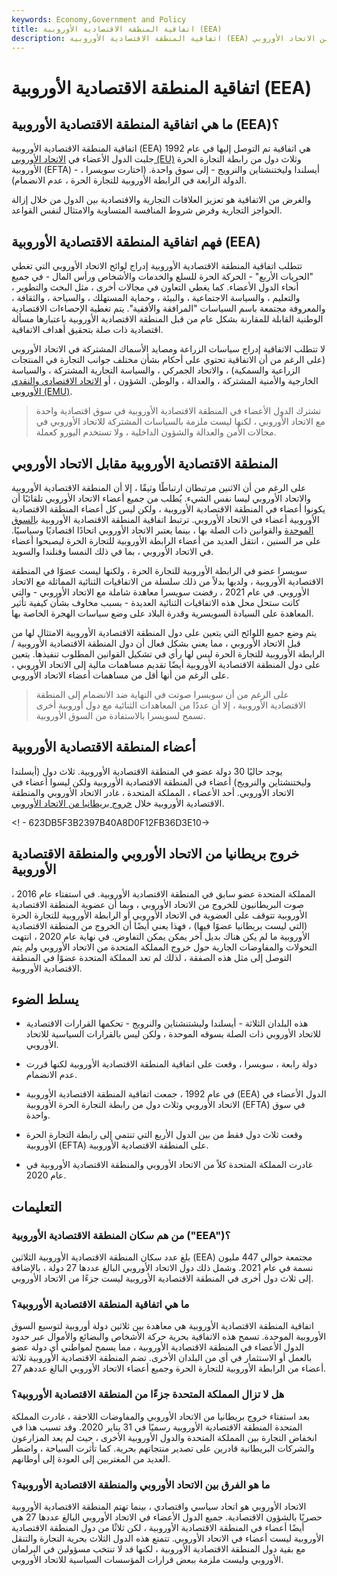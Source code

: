 ```yaml
---
keywords: Economy,Government and Policy
title: اتفاقية المنطقة الاقتصادية الأوروبية (EEA)
description: اتفاقية المنطقة الاقتصادية الأوروبية (EEA) هي اتفاقية تم التوصل إليها في عام 1992 والتي جمعت بين الاتحاد الأوروبي.
---
```


# اتفاقية المنطقة الاقتصادية الأوروبية (EEA)
## ما هي اتفاقية المنطقة الاقتصادية الأوروبية (EEA)؟

اتفاقية المنطقة الاقتصادية الأوروبية (EEA) هي اتفاقية تم التوصل إليها في عام 1992 جلبت الدول الأعضاء في [الاتحاد الأوروبي (EU)](/europeanunion) وثلاث دول من رابطة التجارة الحرة الأوروبية (EFTA) - أيسلندا وليختنشتاين والنرويج - إلى سوق واحدة. (اختارت سويسرا ، الدولة الرابعة في الرابطة الأوروبية للتجارة الحرة ، عدم الانضمام).

والغرض من الاتفاقية هو تعزيز العلاقات التجارية والاقتصادية بين الدول من خلال إزالة الحواجز التجارية وفرض شروط المنافسة المتساوية والامتثال لنفس القواعد.

## فهم اتفاقية المنطقة الاقتصادية الأوروبية (EEA)

تتطلب اتفاقية المنطقة الاقتصادية الأوروبية إدراج لوائح الاتحاد الأوروبي التي تغطي "الحريات الأربع" - الحركة الحرة للسلع والخدمات والأشخاص ورأس المال - في جميع أنحاء الدول الأعضاء. كما يغطي التعاون في مجالات أخرى ، مثل البحث والتطوير ، والتعليم ، والسياسة الاجتماعية ، والبيئة ، وحماية المستهلك ، والسياحة ، والثقافة ، والمعروفة مجتمعة باسم السياسات "المرافقة والأفقية". يتم تغطية الإحصاءات الاقتصادية الوطنية القابلة للمقارنة بشكل عام من قبل المنطقة الاقتصادية الأوروبية باعتبارها مسألة اقتصادية ذات صلة بتحقيق أهداف الاتفاقية.

لا تتطلب الاتفاقية إدراج سياسات الزراعة ومصايد الأسماك المشتركة في الاتحاد الأوروبي (على الرغم من أن الاتفاقية تحتوي على أحكام بشأن مختلف جوانب التجارة في المنتجات الزراعية والسمكية) ، والاتحاد الجمركي ، والسياسة التجارية المشتركة ، والسياسة الخارجية والأمنية المشتركة ، والعدالة ، والوطن. الشؤون ، أو [الاتحاد الاقتصادي والنقدي الأوروبي (EMU)](/emu).

> تشترك الدول الأعضاء في المنطقة الاقتصادية الأوروبية في سوق اقتصادية واحدة مع الاتحاد الأوروبي ، لكنها ليست ملزمة بالسياسات المشتركة للاتحاد الأوروبي في مجالات الأمن والعدالة والشؤون الداخلية ، ولا تستخدم اليورو كعملة.

>

## المنطقة الاقتصادية الأوروبية مقابل الاتحاد الأوروبي

على الرغم من أن الاثنين مرتبطان ارتباطًا وثيقًا ، إلا أن المنطقة الاقتصادية الأوروبية والاتحاد الأوروبي ليسا نفس الشيء. يُطلب من جميع أعضاء الاتحاد الأوروبي تلقائيًا أن يكونوا أعضاء في المنطقة الاقتصادية الأوروبية ، ولكن ليس كل أعضاء المنطقة الاقتصادية الأوروبية أعضاء في الاتحاد الأوروبي. ترتبط اتفاقية المنطقة الاقتصادية الأوروبية [بالسوق الموحدة](/single-market) والقوانين ذات الصلة بها ، بينما يعتبر الاتحاد الأوروبي اتحادًا اقتصاديًا وسياسيًا. على مر السنين ، انتقل العديد من أعضاء الرابطة الأوروبية للتجارة الحرة ليصبحوا أعضاء في الاتحاد الأوروبي ، بما في ذلك النمسا وفنلندا والسويد.

سويسرا عضو في الرابطة الأوروبية للتجارة الحرة ، ولكنها ليست عضوًا في المنطقة الاقتصادية الأوروبية ، ولديها بدلاً من ذلك سلسلة من الاتفاقيات الثنائية المماثلة مع الاتحاد الأوروبي. في عام 2021 ، رفضت سويسرا معاهدة شاملة مع الاتحاد الأوروبي - والتي كانت ستحل محل هذه الاتفاقيات الثنائية العديدة - بسبب مخاوف بشأن كيفية تأثير المعاهدة على السيادة السويسرية وقدرة البلاد على وضع سياسات الهجرة الخاصة بها.

يتم وضع جميع اللوائح التي يتعين على دول المنطقة الاقتصادية الأوروبية الامتثال لها من قبل الاتحاد الأوروبي ، مما يعني بشكل فعال أن دول المنطقة الاقتصادية الأوروبية / الرابطة الأوروبية للتجارة الحرة ليس لها رأي في تشكيل القوانين المطلوب تنفيذها. يتعين على دول المنطقة الاقتصادية الأوروبية أيضًا تقديم مساهمات مالية إلى الاتحاد الأوروبي ، على الرغم من أنها أقل من مساهمات أعضاء الاتحاد الأوروبي.

> على الرغم من أن سويسرا صوتت في النهاية ضد الانضمام إلى المنطقة الاقتصادية الأوروبية ، إلا أن عددًا من المعاهدات الثنائية مع دول أوروبية أخرى تسمح لسويسرا بالاستفادة من السوق الأوروبية.

>

## أعضاء المنطقة الاقتصادية الأوروبية

يوجد حاليًا 30 دولة عضو في المنطقة الاقتصادية الأوروبية. ثلاث دول (أيسلندا وليختنشتاين والنرويج) أعضاء في المنطقة الاقتصادية الأوروبية ولكن ليسوا أعضاء في الاتحاد الأوروبي. أحد الأعضاء ، المملكة المتحدة ، غادر الاتحاد الأوروبي والمنطقة الاقتصادية الأوروبية خلال [خروج بريطانيا من الاتحاد الأوروبي](/brexit).

<! - 623DB5F3B2397B40A8D0F12FB36D3E10->

## خروج بريطانيا من الاتحاد الأوروبي والمنطقة الاقتصادية الأوروبية

المملكة المتحدة عضو سابق في المنطقة الاقتصادية الأوروبية. في استفتاء عام 2016 ، صوت البريطانيون للخروج من الاتحاد الأوروبي ، وبما أن عضوية المنطقة الاقتصادية الأوروبية تتوقف على العضوية في الاتحاد الأوروبي أو الرابطة الأوروبية للتجارة الحرة (التي ليست بريطانيا عضوًا فيها) ، فهذا يعني أيضًا أن الخروج من المنطقة الاقتصادية الأوروبية ما لم يكن هناك بديل آخر يمكن يمكن التفاوض. في نهاية عام 2020 ، انتهت التحولات والمفاوضات الجارية حول خروج المملكة المتحدة من الاتحاد الأوروبي ولم يتم التوصل إلى مثل هذه الصفقة ، لذلك لم تعد المملكة المتحدة عضوًا في المنطقة الاقتصادية الأوروبية.

## يسلط الضوء

- هذه البلدان الثلاثة - أيسلندا وليشتنشتاين والنرويج - تحكمها القرارات الاقتصادية للاتحاد الأوروبي ذات الصلة بسوقه الموحدة ، ولكن ليس بالقرارات السياسية للاتحاد الأوروبي.

- دولة رابعة ، سويسرا ، وقعت على اتفاقية المنطقة الاقتصادية الأوروبية لكنها قررت عدم الانضمام.

- في عام 1992 ، جمعت اتفاقية المنطقة الاقتصادية الأوروبية (EEA) الدول الأعضاء في الاتحاد الأوروبي وثلاث دول من رابطة التجارة الحرة الأوروبية (EFTA) في سوق واحدة.

- وقعت ثلاث دول فقط من بين الدول الأربع التي تنتمي إلى رابطة التجارة الحرة الأوروبية (EFTA) على المنطقة الاقتصادية الأوروبية.

- غادرت المملكة المتحدة كلاً من الاتحاد الأوروبي والمنطقة الاقتصادية الأوروبية في عام 2020.

## التعليمات

### من هم سكان المنطقة الاقتصادية الأوروبية ("EEA")؟

بلغ عدد سكان المنطقة الاقتصادية الأوروبية الثلاثين (EEA) مجتمعة حوالي 447 مليون نسمة في عام 2021. وشمل ذلك دول الاتحاد الأوروبي البالغ عددها 27 دولة ، بالإضافة إلى ثلاث دول أخرى في المنطقة الاقتصادية الأوروبية ليست جزءًا من الاتحاد الأوروبي.

### ما هي اتفاقية المنطقة الاقتصادية الأوروبية؟

اتفاقية المنطقة الاقتصادية الأوروبية هي معاهدة بين ثلاثين دولة أوروبية لتوسيع السوق الأوروبية الموحدة. تسمح هذه الاتفاقية بحرية حركة الأشخاص والبضائع والأموال عبر حدود الدول الأعضاء في المنطقة الاقتصادية الأوروبية ، مما يسمح لمواطني أي دولة عضو بالعمل أو الاستثمار في أي من البلدان الأخرى. تضم المنطقة الاقتصادية الأوروبية ثلاثة أعضاء من الرابطة الأوروبية للتجارة الحرة وجميع أعضاء الاتحاد الأوروبي البالغ عددهم 27.

### هل لا تزال المملكة المتحدة جزءًا من المنطقة الاقتصادية الأوروبية؟

بعد استفتاء خروج بريطانيا من الاتحاد الأوروبي والمفاوضات اللاحقة ، غادرت المملكة المتحدة المنطقة الاقتصادية الأوروبية رسميًا في 31 يناير 2020. وقد تسبب هذا في انخفاض التجارة بين المملكة المتحدة والدول الأوروبية الأخرى ، حيث لم يعد المزارعون والشركات البريطانية قادرين على تصدير منتجاتهم بحرية. كما تأثرت السياحة ، واضطر العديد من المغتربين إلى العودة إلى أوطانهم.

### ما هو الفرق بين الاتحاد الأوروبي والمنطقة الاقتصادية الأوروبية؟

الاتحاد الأوروبي هو اتحاد سياسي واقتصادي ، بينما تهتم المنطقة الاقتصادية الأوروبية حصريًا بالشؤون الاقتصادية. جميع الدول الأعضاء في الاتحاد الأوروبي البالغ عددها 27 هي أيضًا أعضاء في المنطقة الاقتصادية الأوروبية ، لكن ثلاثًا من دول المنطقة الاقتصادية الأوروبية ليست أعضاء في الاتحاد الأوروبي. تتمتع هذه الدول الثلاث بحرية التجارة والتنقل مع بقية دول المنطقة الاقتصادية الأوروبية ، لكنها قد لا تنتخب مسؤولين في البرلمان الأوروبي وليست ملزمة ببعض قرارات المؤسسات السياسية للاتحاد الأوروبي.

